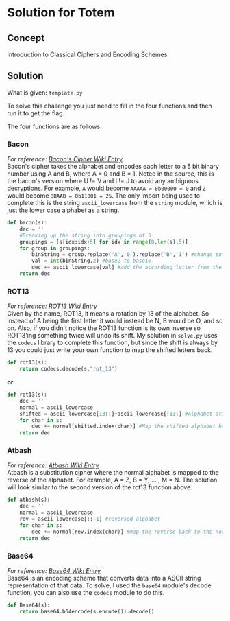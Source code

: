 # Solution for Totem
## Concept
Introduction to Classical Ciphers and Encoding Schemes

## Solution

What is given: `template.py`

To solve this challenge you just need to fill in the four functions and then run it to get the flag.

The four functions are as follows:

### Bacon<br>
*For reference: [Bacon's Cipher Wiki Entry](https://en.wikipedia.org/wiki/Bacon%27s_cipher#Cipher_details)*<br>
Bacon's cipher takes the alphabet and encodes each letter to a 5 bit binary number using A and B, where A = 0 and B = 1. Noted in the source, this is the bacon's version where U != V and I != J to avoid any ambiguous decryptions. For example, `A` would become `AAAAA = 0b00000 = 0` and `Z` would become `BBAAB = 0b11001 = 25`. The only import being used to complete this is the string `ascii_lowercase` from the `string` module, which is just the lower case alphabet as a string.
```python
def bacon(s):
    dec = ''
    #Breaking up the string into groupings of 5
    groupings = [s[idx:idx+5] for idx in range(0,len(s),5)]
    for group in groupings:
        binString = group.replace('A','0').replace('B','1') #change to 1's and 0's
        val = int(binString,2) #base2 to base10
        dec += ascii_lowercase[val] #add the according letter from the alphabet
    return dec
``` 

### ROT13<br>
*For reference: [ROT13 Wiki Entry](https://en.wikipedia.org/wiki/ROT13)*<br>
Given by the name, ROT13, it means a rotation by 13 of the alphabet. So instead of A being the first letter it would instead be N, B would be O, and so on. Also, if you didn't notice the ROT13 function is its own inverse so ROT13'ing something twice will undo its shift. My solution in `solve.py` uses the `codecs` library to complete this function, but since the shift is always by 13 you could just write your own function to map the shifted letters back.
```python
def rot13(s):
    return codecs.decode(s,"rot_13")
```
**or**
```python
def rot13(s):
    dec = ''
    normal = ascii_lowercase
    shifted = ascii_lowercase[13::]+ascii_lowercase[:13:] #Alphabet starting with N
    for char in s:
        dec += normal[shifted.index(char)] #Map the shifted alphabet back to the normal alphabet
    return dec
```

### Atbash<br>
*For reference: [Atbash Wiki Entry](https://en.wikipedia.org/wiki/Atbash#Encryption)*<br>
Atbash is a substitution cipher where the normal alphabet is mapped to the reverse of the alphabet. For example, A = Z, B = Y, ... , M = N. The solution will look similar to the second version of the rot13 function above.
```python
def atbash(s):
    dec = ''
    normal = ascii_lowercase
    rev = ascii_lowercase[::-1] #reversed alphabet
    for char in s:
        dec += normal[rev.index(char)] #map the reverse back to the normal alphabet
    return dec
```

### Base64<br>
*For reference: [Base64 Wiki Entry](https://en.wikipedia.org/wiki/Base64)*<br>
Base64 is an encoding scheme that converts data into a ASCII string representation of that data. To solve, I used the `base64` module's decode function, you can also use the `codecs` module to do this. 
```python
def Base64(s):
    return base64.b64encode(s.encode()).decode()
```

